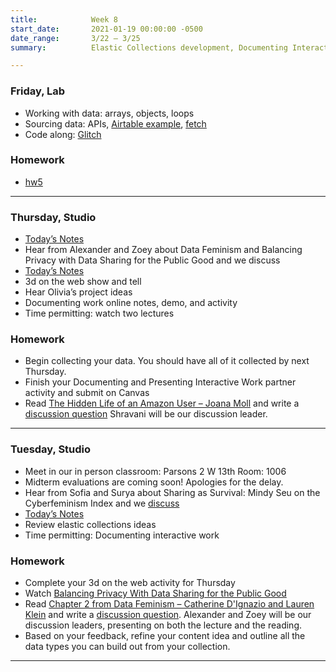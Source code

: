 ```yaml
---
title:            Week 8
start_date:       2021-01-19 00:00:00 -0500
date_range:       3/22 – 3/25
summary:          Elastic Collections development, Documenting Interactive Work

---
```


### Friday, Lab
- Working with data: arrays, objects, loops
- Sourcing data: APIs, [Airtable example](https://airtable.com/invite/l?inviteId=inv7MgFYyte4unjzP&inviteToken=dddbb84f8a33361574d3adc05799770906e27445147cf1fad271b12b0726cc2c&utm_source=email), [fetch](https://levelup.gitconnected.com/all-possible-ways-of-making-an-api-call-in-plain-javascript-c0dee3c11b8b)
- Code along: [Glitch](https://glitch.com/edit/#!/ci-api-intro)

### Homework
- [hw5](https://www.dropbox.com/scl/fi/nkqd6c2q4mkb6q9slj35u/hw5-fake-data.paper?dl=0&rlkey=swxvsj0t3awe8briydfzxj9hh)


---


### Thursday, Studio

- [Today&rsquo;s Notes](https://paper.dropbox.com/doc/Parsons-Week-8b-Elastic-Collections-Ideas-Documenting-Interactive-Work--BeQcT4OZgXTuaejACWMTpZfxAQ-NKtvmzOmHkigcL8bZ89oi)
- Hear from Alexander and Zoey about Data Feminism and Balancing Privacy with Data Sharing for the Public Good and we discuss
- [Today&rsquo;s Notes](https://paper.dropbox.com/doc/Parsons-Week-8b-Elastic-Collections-Ideas-Documenting-Interactive-Work--BeQcT4OZgXTuaejACWMTpZfxAQ-NKtvmzOmHkigcL8bZ89oi)
- 3d on the web show and tell
- Hear Olivia&rsquo;s project ideas
- Documenting work online notes, demo, and activity
- Time permitting: watch two lectures


### Homework
- Begin collecting your data. You should have all of it collected by next Thursday.
- Finish your Documenting and Presenting Interactive Work partner activity and submit on Canvas
- Read [The Hidden Life of an Amazon User – Joana Moll](https://branch.climateaction.tech/2020/09/25/the-hidden-life-of-an-amazon-user/) and write a [discussion question](https://paper.dropbox.com/doc/Parsons-Core-Interaction-S22-Reading-Reflections--BbijzYVKqjMLwKGisVu2d~FfAQ-xcAaUIV4Syfp3zmAR7IMi) Shravani will be our discussion leader.

---


### Tuesday, Studio

- Meet in our in person classroom: Parsons 2 W 13th
 Room: 1006
 - Midterm evaluations are coming soon! Apologies for the delay.
 - Hear from Sofia and Surya about Sharing as Survival: Mindy Seu on the Cyberfeminism Index and we [discuss](https://paper.dropbox.com/doc/Parsons-Core-Interaction-S22-Reading-Reflections--BbijzYVKqjMLwKGisVu2d~FfAQ-xcAaUIV4Syfp3zmAR7IMi)
- [Today&rsquo;s Notes](https://paper.dropbox.com/doc/Parsons-Week-8a-Elastic-Collections-Ideas-Documenting-Interactive-Work--BeIyAO~EphfibQ9yDIQfjp32AQ-auUeutaWX6948oVbEISrQ)
- Review elastic collections ideas
- Time permitting: Documenting interactive work


### Homework
- Complete your 3d on the web activity for Thursday
- Watch [Balancing Privacy With Data Sharing for the Public Good](https://vimeo.com/showcase/8025633/video/518426783)
- Read [Chapter 2 from Data Feminism – Catherine D'Ignazio and Lauren Klein](https://data-feminism.mitpress.mit.edu/pub/ei7cogfn/release/2?readingCollection=0cd867ef) and write a [discussion question](https://paper.dropbox.com/doc/Parsons-Core-Interaction-S22-Reading-Reflections--BbijzYVKqjMLwKGisVu2d~FfAQ-xcAaUIV4Syfp3zmAR7IMi). Alexander and Zoey will be our discussion leaders, presenting on both the lecture and the reading.
- Based on your feedback, refine your content idea and outline all the data types you can build out from your collection.

---